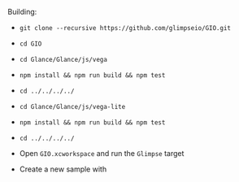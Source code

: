 
Building:

  * `git clone --recursive https://github.com/glimpseio/GIO.git`
  * `cd GIO`
  * `cd Glance/Glance/js/vega`
  * `npm install && npm run build && npm test`
  * `cd ../../../../`

  * `cd Glance/Glance/js/vega-lite`
  * `npm install && npm run build && npm test`
  * `cd ../../../../`
 
  * Open `GIO.xcworkspace` and run the `Glimpse` target
  * Create a new sample with 

